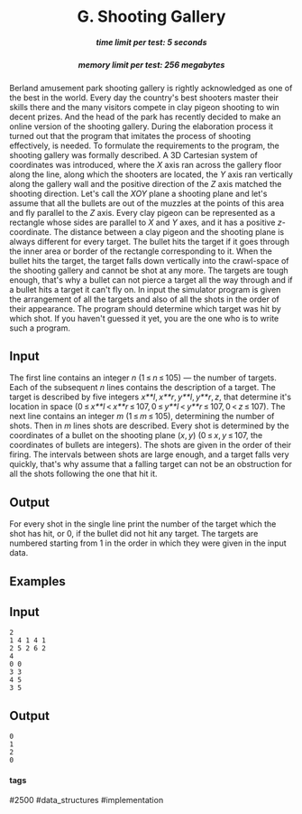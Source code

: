<h1 style='text-align: center;'> G. Shooting Gallery</h1>

<h5 style='text-align: center;'>time limit per test: 5 seconds</h5>
<h5 style='text-align: center;'>memory limit per test: 256 megabytes</h5>

Berland amusement park shooting gallery is rightly acknowledged as one of the best in the world. Every day the country's best shooters master their skills there and the many visitors compete in clay pigeon shooting to win decent prizes. And the head of the park has recently decided to make an online version of the shooting gallery. During the elaboration process it turned out that the program that imitates the process of shooting effectively, is needed. To formulate the requirements to the program, the shooting gallery was formally described. A 3D Cartesian system of coordinates was introduced, where the *X* axis ran across the gallery floor along the line, along which the shooters are located, the *Y* axis ran vertically along the gallery wall and the positive direction of the *Z* axis matched the shooting direction. Let's call the *XOY* plane a shooting plane and let's assume that all the bullets are out of the muzzles at the points of this area and fly parallel to the *Z* axis. Every clay pigeon can be represented as a rectangle whose sides are parallel to *X* and *Y* axes, and it has a positive *z*-coordinate. The distance between a clay pigeon and the shooting plane is always different for every target. The bullet hits the target if it goes through the inner area or border of the rectangle corresponding to it. When the bullet hits the target, the target falls down vertically into the crawl-space of the shooting gallery and cannot be shot at any more. The targets are tough enough, that's why a bullet can not pierce a target all the way through and if a bullet hits a target it can't fly on. In input the simulator program is given the arrangement of all the targets and also of all the shots in the order of their appearance. The program should determine which target was hit by which shot. If you haven't guessed it yet, you are the one who is to write such a program.

## Input

The first line contains an integer *n* (1 ≤ *n* ≤ 105) — the number of targets. Each of the subsequent *n* lines contains the description of a target. The target is described by five integers *x**l*, *x**r*, *y**l*, *y**r*, *z*, that determine it's location in space (0 ≤ *x**l* < *x**r* ≤ 107, 0 ≤ *y**l* < *y**r* ≤ 107, 0 < *z* ≤ 107). The next line contains an integer *m* (1 ≤ *m* ≤ 105), determining the number of shots. Then in *m* lines shots are described. Every shot is determined by the coordinates of a bullet on the shooting plane (*x*, *y*) (0 ≤ *x*, *y* ≤ 107, the coordinates of bullets are integers). The shots are given in the order of their firing. The intervals between shots are large enough, and a target falls very quickly, that's why assume that a falling target can not be an obstruction for all the shots following the one that hit it.

## Output

For every shot in the single line print the number of the target which the shot has hit, or 0, if the bullet did not hit any target. The targets are numbered starting from 1 in the order in which they were given in the input data.

## Examples

## Input


```
2  
1 4 1 4 1  
2 5 2 6 2  
4  
0 0  
3 3  
4 5  
3 5  

```
## Output


```
0  
1  
2  
0  

```


#### tags 

#2500 #data_structures #implementation 